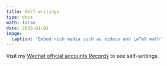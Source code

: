 ```yaml
---
title: Self-writings
type: docs
math: false
date: 2025-01-01
image:
  caption: 'Embed rich media such as videos and LaTeX math'
---
```


Visit my [Wechat official accounts Records](https://mp.weixin.qq.com/mp/appmsgalbum?__biz=MzkyNzM5ODQ4NA==&action=getalbum&album_id=3805250164995162124&scene=173&subscene=&sessionid=svr_1c12c7cca96&enterid=1736402894&from_msgid=2247483740&from_itemidx=1&count=3&nolastread=1#wechat_redirect) to see self-writings.


